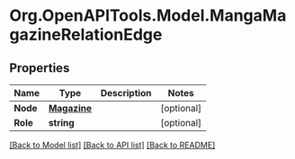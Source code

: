 # Org.OpenAPITools.Model.MangaMagazineRelationEdge

## Properties

Name | Type | Description | Notes
------------ | ------------- | ------------- | -------------
**Node** | [**Magazine**](Magazine.md) |  | [optional] 
**Role** | **string** |  | [optional] 

[[Back to Model list]](../README.md#documentation-for-models) [[Back to API list]](../README.md#documentation-for-api-endpoints) [[Back to README]](../README.md)

